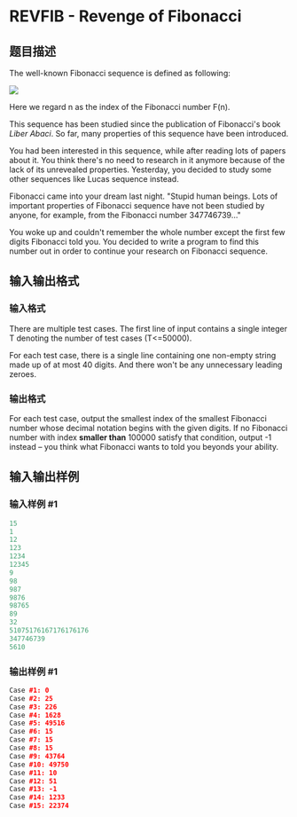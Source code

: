 # REVFIB - Revenge of Fibonacci

## 题目描述

The well-known Fibonacci sequence is defined as following:

![](https://cdn.luogu.com.cn/upload/vjudge_pic/SP9693/b15f186ee201a0e5755d252ffdfd826e3fa1ed32.png)

Here we regard n as the index of the Fibonacci number F(n).

This sequence has been studied since the publication of Fibonacci's book _Liber Abaci_. So far, many properties of this sequence have been introduced.

You had been interested in this sequence, while after reading lots of papers about it. You think there's no need to research in it anymore because of the lack of its unrevealed properties. Yesterday, you decided to study some other sequences like Lucas sequence instead.

Fibonacci came into your dream last night. "Stupid human beings. Lots of important properties of Fibonacci sequence have not been studied by anyone, for example, from the Fibonacci number 347746739…"

You woke up and couldn't remember the whole number except the first few digits Fibonacci told you. You decided to write a program to find this number out in order to continue your research on Fibonacci sequence.

## 输入输出格式

### 输入格式

There are multiple test cases. The first line of input contains a single integer T denoting the number of test cases (T<=50000).

For each test case, there is a single line containing one non-empty string made up of at most 40 digits. And there won't be any unnecessary leading zeroes.

### 输出格式

For each test case, output the smallest index of the smallest Fibonacci number whose decimal notation begins with the given digits. If no Fibonacci number with index **smaller than** 100000 satisfy that condition, output -1 instead – you think what Fibonacci wants to told you beyonds your ability.

## 输入输出样例

### 输入样例 #1

```cpp
15
1
12
123
1234
12345
9
98
987
9876
98765
89
32
51075176167176176176
347746739
5610
```


### 输出样例 #1

```cpp
Case #1: 0
Case #2: 25
Case #3: 226
Case #4: 1628
Case #5: 49516
Case #6: 15
Case #7: 15
Case #8: 15
Case #9: 43764
Case #10: 49750
Case #11: 10
Case #12: 51
Case #13: -1
Case #14: 1233
Case #15: 22374
```


